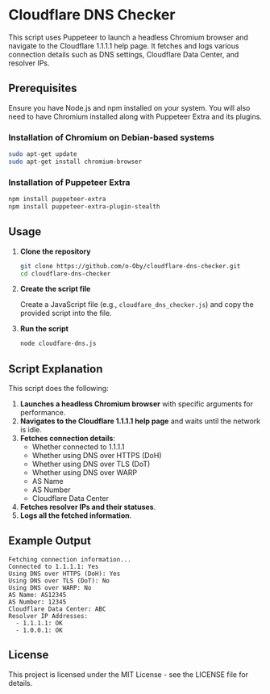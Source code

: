 # Cloudflare DNS Checker

This script uses Puppeteer to launch a headless Chromium browser and navigate to the Cloudflare 1.1.1.1 help page. It fetches and logs various connection details such as DNS settings, Cloudflare Data Center, and resolver IPs.

## Prerequisites

Ensure you have Node.js and npm installed on your system. You will also need to have Chromium installed along with Puppeteer Extra and its plugins.

### Installation of Chromium on Debian-based systems

```bash
sudo apt-get update
sudo apt-get install chromium-browser
```

### Installation of Puppeteer Extra

```bash
npm install puppeteer-extra
npm install puppeteer-extra-plugin-stealth
```

## Usage

1. **Clone the repository**

    ```bash
    git clone https://github.com/o-Oby/cloudflare-dns-checker.git
    cd cloudflare-dns-checker
    ```

2. **Create the script file**

    Create a JavaScript file (e.g., `cloudfare_dns_checker.js`) and copy the provided script into the file.

3. **Run the script**

    ```bash
    node cloudfare-dns.js
    ```

## Script Explanation

This script does the following:

1. **Launches a headless Chromium browser** with specific arguments for performance.
2. **Navigates to the Cloudflare 1.1.1.1 help page** and waits until the network is idle.
3. **Fetches connection details**:
    - Whether connected to 1.1.1.1
    - Whether using DNS over HTTPS (DoH)
    - Whether using DNS over TLS (DoT)
    - Whether using DNS over WARP
    - AS Name
    - AS Number
    - Cloudflare Data Center
4. **Fetches resolver IPs and their statuses**.
5. **Logs all the fetched information**.

## Example Output

```text
Fetching connection information...
Connected to 1.1.1.1: Yes
Using DNS over HTTPS (DoH): Yes
Using DNS over TLS (DoT): No
Using DNS over WARP: No
AS Name: AS12345
AS Number: 12345
Cloudflare Data Center: ABC
Resolver IP Addresses:
  - 1.1.1.1: OK
  - 1.0.0.1: OK
```

## License

This project is licensed under the MIT License - see the LICENSE file for details.
